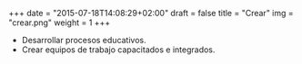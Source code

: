 +++
date = "2015-07-18T14:08:29+02:00"
draft = false
title = "Crear"
img = "crear.png"
weight = 1
+++



- Desarrollar procesos educativos.
- Crear equipos de trabajo capacitados e integrados.
